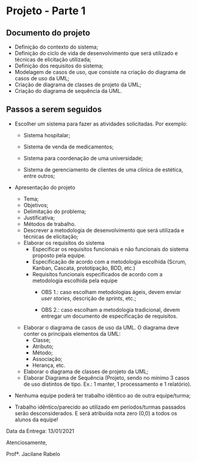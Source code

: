 # Projeto - Parte 1

## Documento do projeto

+ Definição do contexto do sistema;
+ Definição do ciclo de vida de desenvolvimento que será utilizado e técnicas de elicitação utilizada;
+ Definição dos requisitos do sistema;
+ Modelagem de casos de uso, que consiste na criação do diagrama de casos de uso da UML;
+ Criação de diagrama de classes de projeto da UML;
+ Criação do diagrama de sequência da UML.

## Passos a serem seguidos

+ Escolher um sistema para fazer as atividades solicitadas. Por exemplo:
  + Sistema hospitalar;

  + Sistema de venda de medicamentos;

  + Sistema para coordenação de uma universidade;

  + Sistema de gerenciamento de clientes de uma clínica de estética, entre outros;

+ Apresentação do projeto

  + Tema;
  + Objetivos;
  + Delimitação do problema;
  + Justificativa;
  + Métodos de trabalho.
  + Descrever a metodologia de desenvolvimento que será utilizada e técnicas de elicitação;
  + Elaborar os requisitos do sistema
    + Especificar os requisitos funcionais e não funcionais do sistema proposto pela equipe.
    + Especificação de acordo com a metodologia escolhida (Scrum, Kanban, Cascata, prototipação, BDD, etc.)
    + Requisitos funcionais especificados de acordo com a metodologia escolhida pela equipe
      + OBS 1.: caso escolham metodologias ágeis, devem enviar *user stories*, descrição de *sprints*, etc.;

      + OBS 2.: caso escolham a metodologia tradicional, devem entregar um documento de especificação de requisitos.
  + Elaborar o diagrama de casos de uso da UML. O diagrama deve conter os principais elementos da UML:
    + Classe;
    + Atributo;
    + Método;
    + Associação;
    + Herança, etc.
  + Elaborar o diagrama de classes de projeto da UML;
  + Elaborar Diagrama de Sequência (Projeto, sendo no mínimo 3 casos de uso distintos de tipo. Ex.: 1 manter, 1 processamento e 1 relatório).

+ Nenhuma equipe poderá ter trabalho idêntico ao de outra equipe/turma;

+ Trabalho idêntico/parecido ao utilizado em períodos/turmas passados serão desconsiderados. E será atribuída nota zero (0,0) a todos os alunos da equipe!




Data da Entrega: 13/01/2021

 

Atenciosamente,

Profª. Jacilane Rabelo
